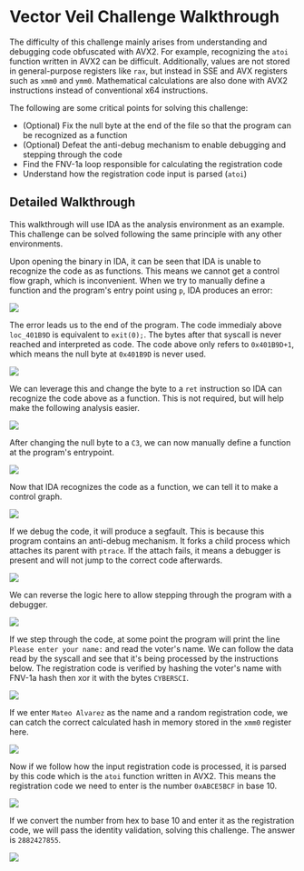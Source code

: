 # Vector Veil Challenge Walkthrough

The difficulty of this challenge mainly arises from understanding and debugging code obfuscated with AVX2. For example, recognizing the `atoi` function written in AVX2 can be difficult. Additionally, values are not stored in general-purpose registers like `rax`, but instead in SSE and AVX registers such as `xmm0` and `ymm0`. Mathematical calculations are also done with AVX2 instructions instead of conventional x64 instructions.

The following are some critical points for solving this challenge:

- (Optional) Fix the null byte at the end of the file so that the program can be recognized as a function
- (Optional) Defeat the anti-debug mechanism to enable debugging and stepping through the code
- Find the FNV-1a loop responsible for calculating the registration code
- Understand how the registration code input is parsed (`atoi`)

## Detailed Walkthrough

This walkthrough will use IDA as the analysis environment as an example. This challenge can be solved following the same principle with any other environments.

Upon opening the binary in IDA, it can be seen that IDA is unable to recognize the code as as functions. This means we cannot get a control flow graph, which is inconvenient. When we try to manually define a function and the program's entry point using `p`, IDA produces an error:

![](screenshots/1.png)

The error leads us to the end of the program. The code immedialy above `loc_401B9D` is equivalent to `exit(0);`. The bytes after that syscall is never reached and interpreted as code. The code above only refers to `0x401B9D+1`, which means the null byte at `0x401B9D` is never used.

![](screenshots/2.png)

We can leverage this and change the byte to a `ret` instruction so IDA can recognize the code above as a function. This is not required, but will help make the following analysis easier.

![](screenshots/3.png)

After changing the null byte to a `C3`, we can now manually define a function at the program's entrypoint.

![](screenshots/4.png)

Now that IDA recognizes the code as a function, we can tell it to make a control graph.

![](screenshots/5.png)

If we debug the code, it will produce a segfault. This is because this program contains an anti-debug mechanism. It forks a child process which attaches its parent with `ptrace`. If the attach fails, it means a debugger is present and will not jump to the correct code afterwards.

![](screenshots/6.png)

We can reverse the logic here to allow stepping through the program with a debugger.

![](screenshots/7.png)

If we step through the code, at some point the program will print the line `Please enter your name:` and read the voter's name. We can follow the data read by the syscall and see that it's being processed by the instructions below. The registration code is verified by hashing the voter's name with FNV-1a hash then xor it with the bytes `CYBERSCI`.

![](screenshots/8.png)

If we enter `Mateo Alvarez` as the name and a random registration code, we can catch the correct calculated hash in memory stored in the `xmm0` register here.

![](screenshots/9.png)

Now if we follow how the input registration code is processed, it is parsed by this code which is the `atoi` function written in AVX2. This means the registration code we need to enter is the number `0xABCE5BCF` in base 10.

![](screenshots/10.png)

If we convert the number from hex to base 10 and enter it as the registration code, we will pass the identity validation, solving this challenge. The answer is `2882427855`.

![](screenshots/11.png)